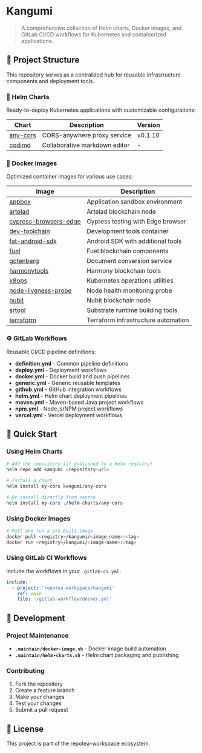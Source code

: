 # Kangumi

> A comprehensive collection of Helm charts, Docker images, and GitLab CI/CD workflows for Kubernetes and containerized applications.

## 📁 Project Structure

This repository serves as a centralized hub for reusable infrastructure components and deployment tools.

### 🚢 Helm Charts

Ready-to-deploy Kubernetes applications with customizable configurations:

| Chart | Description | Version |
|-------|-------------|---------|
| [any-cors](helm-charts/any-cors) | CORS-anywhere proxy service | v0.1.10 |
| [codimd](helm-charts/codimd) | Collaborative markdown editor | - |

### 🐳 Docker Images

Optimized container images for various use cases:

| Image | Description |
|-------|-------------|
| [appbox](docker-image/appbox) | Application sandbox environment |
| [artelad](docker-image/artelad) | Artelad blockchain node |
| [cypress-browsers-edge](docker-image/cypress-browsers-edge) | Cypress testing with Edge browser |
| [dev-toolchain](docker-image/dev-toolchain) | Development tools container |
| [fat-android-sdk](docker-image/fat-android-sdk) | Android SDK with additional tools |
| [fuel](docker-image/fuel) | Fuel blockchain components |
| [gotenberg](docker-image/gotenberg) | Document conversion service |
| [harmonytools](docker-image/harmonytools) | Harmony blockchain tools |
| [k8ops](docker-image/k8ops) | Kubernetes operations utilities |
| [node-liveness-probe](docker-image/node-liveness-probe) | Node health monitoring probe |
| [nubit](docker-image/nubit) | Nubit blockchain node |
| [srtool](docker-image/srtool) | Substrate runtime building tools |
| [terraform](docker-image/terraform) | Terraform infrastructure automation |

### ⚙️ GitLab Workflows

Reusable CI/CD pipeline definitions:

- **definition.yml** - Common pipeline definitions
- **deploy.yml** - Deployment workflows
- **docker.yml** - Docker build and push pipelines
- **generic.yml** - Generic reusable templates
- **github.yml** - GitHub integration workflows
- **helm.yml** - Helm chart deployment pipelines
- **maven.yml** - Maven-based Java project workflows
- **npm.yml** - Node.js/NPM project workflows
- **vercel.yml** - Vercel deployment workflows

## 🚀 Quick Start

### Using Helm Charts

```bash
# Add the repository (if published to a Helm registry)
helm repo add kangumi <repository-url>

# Install a chart
helm install my-cors kangumi/any-cors

# Or install directly from source
helm install my-cors ./helm-charts/any-cors
```

### Using Docker Images

```bash
# Pull and run a pre-built image
docker pull <registry>/kangumi/<image-name>:<tag>
docker run <registry>/kangumi/<image-name>:<tag>
```

### Using GitLab CI Workflows

Include the workflows in your `.gitlab-ci.yml`:

```yaml
include:
  - project: 'repotea-workspace/kangumi'
    ref: main
    file: '/gitlab-workflow/docker.yml'
```

## 🔧 Development

### Project Maintenance

- **`.maintain/docker-image.sh`** - Docker image build automation
- **`.maintain/helm-charts.sh`** - Helm chart packaging and publishing

### Contributing

1. Fork the repository
2. Create a feature branch
3. Make your changes
4. Test your changes
5. Submit a pull request

## 📝 License

This project is part of the repotea-workspace ecosystem.
